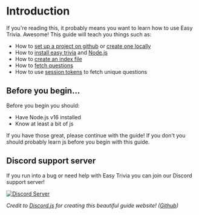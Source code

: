 # Introduction
If you're reading this, it probably means you want to learn how to use Easy Trivia. Awesome! This guide will teach you things such as:

- How to [set up a project on github](/creating#github) or [create one locally](/creating#locally)
- How to [install easy trivia](/installation#installing-easy-trivia) and [Node.js](/installation#installing-node.js)
- How to [create an index file](/creating/starting#index-file)
- How to [fetch questions](/creating/coding#fetching-questions)
- How to use [session tokens](/creating/coding#session-tokens) to fetch unique questions

## Before you begin...
Before you begin you should:

- Have Node.js v16 installed
- Know at least a bit of js

If you have those great, please continue with the guide! If you don't you should probably learn js before you begin with this guide.

## Discord support server
If you run into a bug or need help with Easy Trivia you can join our Discord support server!

[![Discord Server](http://invidget.switchblade.xyz/933113625537835049)](/discord)

*Credit to [Discord.js](https://discord.js.org) for creating this beautiful guide website! ([Github](https://github.com/discordjs/guide))*